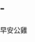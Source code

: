 # -
早安公雞
<!DOCTYPE html PUBLIC "-//W3C//DTD XHTML 1.0 Strict//EN" "http://www.w3.org/TR/xhtml1/DTD/xhtml1-strict.dtd">
<html xmlns="http://www.w3.org/1999/xhtml" xmlns:v="urn:schemas-microsoft-com:vml">
<head>
    <meta http-equiv="content-type" content="text/html; charset=utf-8"/>
    <title>早安公雞</title>
    <script type="text/javascript" src="http://maps.google.com/maps/api/js?sensor=false&language=zh-TW"></script>
    <script type="text/javascript">
	var g = google.maps;
	var map;
	var c= new g.LatLng(22.605964, 120.315219);//地圖中心座標
	var z = 16;//地圖縮放比例（數值越大，細節越清楚）
	var n = 4;//圓圈數
	var p = new Array();//圓心位置
	p[1] = new g.LatLng(22.605964, 120.315219);//圓心座標。以下同類各項視需要增刪
	p[2] = new g.LatLng(22.605964, 120.315219);
	p[3] = new g.LatLng(22.605964, 120.315219);
	p[4] = new g.LatLng(22.605964, 120.315219);
	var d = new Array();//半徑，單位為公尺
	d[1] = 250;
	d[2] = 450;
	d[3] = 650;
	d[4] = 850;
	var bc = '#000000';//圓周顏色
	var fc = '#87CEFA';//圓內顏色
	var ic = '';//標誌圖案；若刪除，則恢復預設標誌
	var m = new Array();//標誌物件
	var r = new Array();//圓圈物件
	var t = new Array();//標誌說明文字
	t[1] = "100元";//標誌說明文字內容。以下同類各項視需要增刪
	t[2] = "150元";
	t[3] = "200元";
	t[4] = "250元";
	var mt = '光華店';//地圖總說明
	var w = new g.InfoWindow({
		content: mt, position: c,
        })
	function addCircles() {
    		for (i = 1; i <= n; i++) {
			m[i] = new g.Marker({map: map,position: p[i],icon: ic,zIndex: 80 - i,title: t[i]});
			r[i] = new g.Circle({map: map,radius: d[i],fillColor: fc,strokeWeight: 1,strokeColor: bc});
			r[i].bindTo('center', m[i], 'position');
		}	
	}
	function load() {
		document.getElementById("map-canvas").style.width = window.innerWidth + "px";
		document.getElementById("map-canvas").style.height = window.innerHeight + "px";
		var mapDiv = document.getElementById('map-canvas');
  		map = new g.Map(mapDiv, {center: c,zoom: z,mapTypeId: g.MapTypeId.ROADMAP});
		x =addCircles();
		if(wo==true){
			w.open(map);
			if(wc==true){
				var o =setTimeout("w.close()",wt);
			}
		}
	}
     </script>
</head>
<body style="border: 0 none; margin:0; padding:0; font-family: 新細明體" onload="load()">
	<div id="map-canvas" style="width: 640px; height: 540px; margin: 0; padding:0;"></div>
 </body>

</html>​
